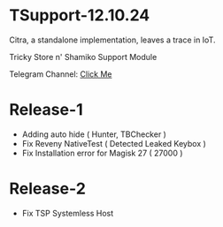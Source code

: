 # TSupport-12.10.24

Citra, a standalone implementation, leaves a trace in IoT.

Tricky Store n' Shamiko Support Module

Telegram Channel: [Click Me](https://t.me/citraintegritytrick/3)

# Release-1
- Adding auto hide ( Hunter, TBChecker )
- Fix Reveny NativeTest ( Detected Leaked Keybox )
- Fix Installation error for Magisk 27 ( 27000 )
# Release-2
- Fix TSP Systemless Host